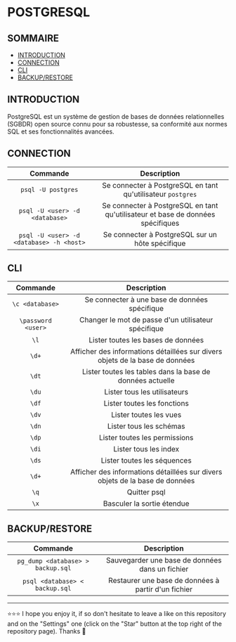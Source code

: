 # POSTGRESQL

## SOMMAIRE
- [INTRODUCTION](#introduction)
- [CONNECTION](#connection)
- [CLI](#cli)
- [BACKUP/RESTORE](#backuprestore)

## INTRODUCTION
PostgreSQL est un système de gestion de bases de données relationnelles (SGBDR) open source connu pour sa robustesse, sa conformité aux normes SQL et ses fonctionnalités avancées.

## CONNECTION
| Commande | Description |
| :---: | :---: |
| `psql -U postgres` | Se connecter à PostgreSQL en tant qu'utilisateur `postgres` |
| `psql -U <user> -d <database>` | Se connecter à PostgreSQL en tant qu'utilisateur et base de données spécifiques |
| `psql -U <user> -d <database> -h <host>` | Se connecter à PostgreSQL sur un hôte spécifique |

## CLI
| Commande | Description |
| :---: | :---: |
| `\c <database>` | Se connecter à une base de données spécifique |
| `\password <user>` | Changer le mot de passe d'un utilisateur spécifique |
| `\l` | Lister toutes les bases de données |
| `\d+` | Afficher des informations détaillées sur divers objets de la base de données |
| `\dt` | Lister toutes les tables dans la base de données actuelle |
| `\du` | Lister tous les utilisateurs |
| `\df` | Lister toutes les fonctions |
| `\dv` | Lister toutes les vues |
| `\dn` | Lister tous les schémas |
| `\dp` | Lister toutes les permissions |
| `\di` | Lister tous les index |
| `\ds` | Lister toutes les séquences |
| `\d+` | Afficher des informations détaillées sur divers objets de la base de données |
| `\q` | Quitter psql |
| `\x` | Basculer la sortie étendue |

## BACKUP/RESTORE
| Commande | Description |
| :---: | :---: |
| `pg_dump <database> > backup.sql` | Sauvegarder une base de données dans un fichier |
| `psql <database> < backup.sql` | Restaurer une base de données à partir d'un fichier |

***

⭐⭐⭐ I hope you enjoy it, if so don't hesitate to leave a like on this repository and on the "Settings" one (click on the "Star" button at the top right of the repository page). Thanks 🤗
